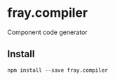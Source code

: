 fray.compiler
=============

Component code generator

Install
-------

    npm install --save fray.compiler
